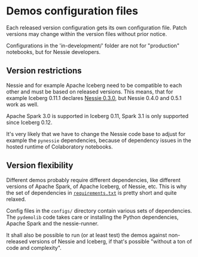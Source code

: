 # Demos configuration files

Each released version configuration gets its own configuration file.
Patch versions may change within the version files without prior notice.

Configurations in the 'in-development/' folder are not for "production" notebooks,
but for Nessie developers.

## Version restrictions

Nessie and for example Apache Iceberg need to be compatible to each other and must be based
on released versions. This means, that for example Iceberg 0.11.1 declares
[Nessie 0.3.0](https://github.com/apache/iceberg/blob/apache-iceberg-0.11.1/versions.props#L21),
but Nessie 0.4.0 and 0.5.1 work as well.

Apache Spark 3.0 is supported in Iceberg 0.11, Spark 3.1 is only supported since Iceberg 0.12.

It's very likely that we have to change the Nessie code base to adjust for example the `pynessie`
dependencies, because of dependency issues in the hosted runtime of Colaboratory notebooks.

## Version flexibility

Different demos probably require different dependencies, like different versions of Apache Spark,
of Apache Iceberg, of Nessie, etc. This is why the set of dependencies in
[`requirements.txt`](pydemolib/requirements.txt) is pretty short and quite relaxed.

Config files in the `configs/` directory contain various sets of dependencies. The `pydemolib`
code takes care or installing the Python dependencies, Apache Spark and the nessie-runner.

It shall also be possible to run (or at least test) the demos against non-released versions
of Nessie and Iceberg, if that's possible "without a ton of code and complexity".